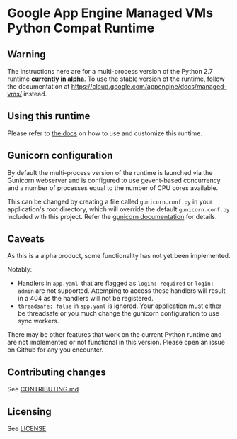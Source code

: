 Google App Engine Managed VMs Python Compat Runtime
===================================================

Warning
-------
The instructions here are for a multi-process version of the Python 2.7 runtime
**currently in alpha**. To use the stable version of the runtime, follow the
documentation at https://cloud.google.com/appengine/docs/managed-vms/ instead.

Using this runtime
------------------

Please refer to [the docs](https://cloud.google.com/appengine/docs/managed-vms/python/migrating-an-existing-app) on how to use and customize this runtime.

Gunicorn configuration
----------------------
By default the multi-process version of the runtime is launched via the Gunicorn
webserver and is configured to use gevent-based concurrency and a number of
processes equal to the number of CPU cores available.

This can be changed by creating a file called `gunicorn.conf.py` in your
application's root directory, which will override the default
`gunicorn.conf.py` included with this project. Refer the [gunicorn documentation](http://gunicorn-docs.readthedocs.org/en/latest/settings.html) for details.

Caveats
-------
As this is a alpha product, some functionality has not yet been implemented.

Notably:
* Handlers in `app.yaml `that are flagged as `login: required` or `login: admin` are not supported. Attemping to access these handlers will result in a 404 as the handlers will not be registered.
* `threadsafe: false` in `app.yaml` is ignored. Your application must either be threadsafe or you much change the gunicorn configuration to use sync workers.

There may be other features that work on the current Python runtime and are not
implemented or not functional in this version. Please open an issue on Github
for any you encounter.

Contributing changes
--------------------

See [CONTRIBUTING.md](CONTRIBUTING.md)

Licensing
---------

See [LICENSE](LICENSE)
